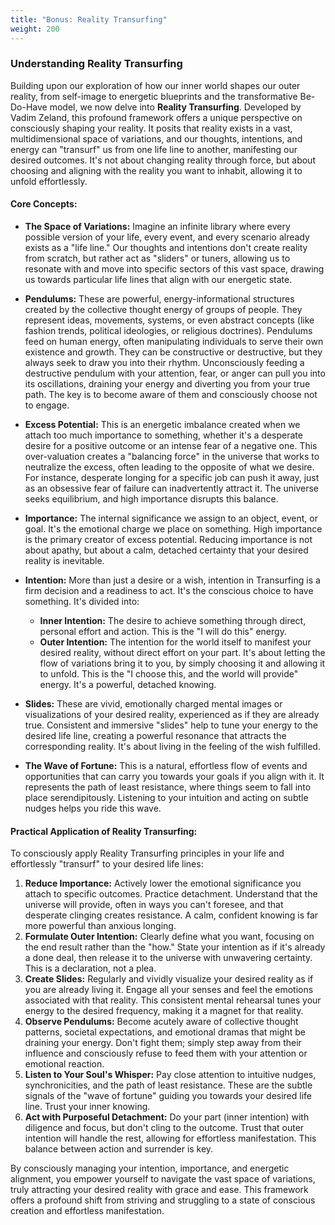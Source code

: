 ```yaml
---
title: "Bonus: Reality Transurfing"
weight: 200
---
```


### Understanding Reality Transurfing

Building upon our exploration of how our inner world shapes our outer reality, from self-image to energetic blueprints and the transformative Be-Do-Have model, we now delve into **Reality Transurfing**. Developed by Vadim Zeland, this profound framework offers a unique perspective on consciously shaping your reality. It posits that reality exists in a vast, multidimensional space of variations, and our thoughts, intentions, and energy can "transurf" us from one life line to another, manifesting our desired outcomes. It's not about changing reality through force, but about choosing and aligning with the reality you want to inhabit, allowing it to unfold effortlessly.

#### Core Concepts:

*   **The Space of Variations:** Imagine an infinite library where every possible version of your life, every event, and every scenario already exists as a "life line." Our thoughts and intentions don't create reality from scratch, but rather act as "sliders" or tuners, allowing us to resonate with and move into specific sectors of this vast space, drawing us towards particular life lines that align with our energetic state.

*   **Pendulums:** These are powerful, energy-informational structures created by the collective thought energy of groups of people. They represent ideas, movements, systems, or even abstract concepts (like fashion trends, political ideologies, or religious doctrines). Pendulums feed on human energy, often manipulating individuals to serve their own existence and growth. They can be constructive or destructive, but they always seek to draw you into their rhythm. Unconsciously feeding a destructive pendulum with your attention, fear, or anger can pull you into its oscillations, draining your energy and diverting you from your true path. The key is to become aware of them and consciously choose not to engage.

*   **Excess Potential:** This is an energetic imbalance created when we attach too much importance to something, whether it's a desperate desire for a positive outcome or an intense fear of a negative one. This over-valuation creates a "balancing force" in the universe that works to neutralize the excess, often leading to the opposite of what we desire. For instance, desperate longing for a specific job can push it away, just as an obsessive fear of failure can inadvertently attract it. The universe seeks equilibrium, and high importance disrupts this balance.

*   **Importance:** The internal significance we assign to an object, event, or goal. It's the emotional charge we place on something. High importance is the primary creator of excess potential. Reducing importance is not about apathy, but about a calm, detached certainty that your desired reality is inevitable.

*   **Intention:** More than just a desire or a wish, intention in Transurfing is a firm decision and a readiness to act. It's the conscious choice to have something. It's divided into:
    *   **Inner Intention:** The desire to achieve something through direct, personal effort and action. This is the "I will do this" energy.
    *   **Outer Intention:** The intention for the world itself to manifest your desired reality, without direct effort on your part. It's about letting the flow of variations bring it to you, by simply choosing it and allowing it to unfold. This is the "I choose this, and the world will provide" energy. It's a powerful, detached knowing.

*   **Slides:** These are vivid, emotionally charged mental images or visualizations of your desired reality, experienced as if they are already true. Consistent and immersive "slides" help to tune your energy to the desired life line, creating a powerful resonance that attracts the corresponding reality. It's about living in the feeling of the wish fulfilled.

*   **The Wave of Fortune:** This is a natural, effortless flow of events and opportunities that can carry you towards your goals if you align with it. It represents the path of least resistance, where things seem to fall into place serendipitously. Listening to your intuition and acting on subtle nudges helps you ride this wave.

#### Practical Application of Reality Transurfing:

To consciously apply Reality Transurfing principles in your life and effortlessly "transurf" to your desired life lines:

1.  **Reduce Importance:** Actively lower the emotional significance you attach to specific outcomes. Practice detachment. Understand that the universe will provide, often in ways you can't foresee, and that desperate clinging creates resistance. A calm, confident knowing is far more powerful than anxious longing.
2.  **Formulate Outer Intention:** Clearly define what you want, focusing on the end result rather than the "how." State your intention as if it's already a done deal, then release it to the universe with unwavering certainty. This is a declaration, not a plea.
3.  **Create Slides:** Regularly and vividly visualize your desired reality as if you are already living it. Engage all your senses and feel the emotions associated with that reality. This consistent mental rehearsal tunes your energy to the desired frequency, making it a magnet for that reality.
4.  **Observe Pendulums:** Become acutely aware of collective thought patterns, societal expectations, and emotional dramas that might be draining your energy. Don't fight them; simply step away from their influence and consciously refuse to feed them with your attention or emotional reaction.
5.  **Listen to Your Soul's Whisper:** Pay close attention to intuitive nudges, synchronicities, and the path of least resistance. These are the subtle signals of the "wave of fortune" guiding you towards your desired life line. Trust your inner knowing.
6.  **Act with Purposeful Detachment:** Do your part (inner intention) with diligence and focus, but don't cling to the outcome. Trust that outer intention will handle the rest, allowing for effortless manifestation. This balance between action and surrender is key.

By consciously managing your intention, importance, and energetic alignment, you empower yourself to navigate the vast space of variations, truly attracting your desired reality with grace and ease. This framework offers a profound shift from striving and struggling to a state of conscious creation and effortless manifestation.